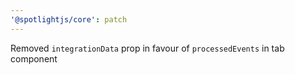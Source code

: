 ```yaml
---
'@spotlightjs/core': patch
---
```


Removed `integrationData` prop in favour of `processedEvents` in tab component

